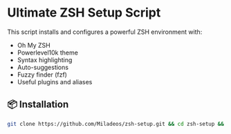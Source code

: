 # Ultimate ZSH Setup Script

This script installs and configures a powerful ZSH environment with:
- Oh My ZSH
- Powerlevel10k theme
- Syntax highlighting
- Auto-suggestions
- Fuzzy finder (fzf)
- Useful plugins and aliases

## 📦 Installation

```bash
git clone https://github.com/Miladeos/zsh-setup.git && cd zsh-setup && chmod +x zshell.sh && ./zshell.sh -y
